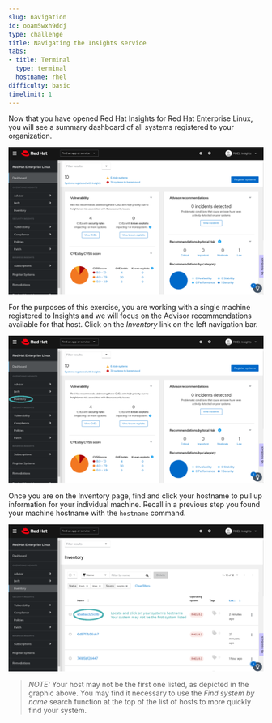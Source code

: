 ```yaml
---
slug: navigation
id: ooam5wxh9ddj
type: challenge
title: Navigating the Insights service
tabs:
- title: Terminal
  type: terminal
  hostname: rhel
difficulty: basic
timelimit: 1
---
```


Now that you have opened Red Hat Insights for Red Hat Enterprise Linux, you will see a summary dashboard of all systems registered to your organization.

![Insights Homepage](../assets/insights-homepage-v2.png)

For the purposes of this exercise, you are working with a single machine registered to Insights and we will focus on the Advisor recommendations available for that host.  Click on the _Inventory_ link on the left navigation bar.

![Navigate to Inventory](../assets/insights-homepage-inventory-highlight.png)

Once you are on the Inventory page, find and click your hostname to pull up information for your individual machine.  Recall in a previous step you found your machine hostname with the `hostname` command.

![View your machine](../assets/inventory-homepage-v2.png)

>_NOTE:_ Your host may not be the first one listed, as depicted in the graphic above.  You may find it necessary to use the _Find system by name_ search function at the top of the list of hosts to more quickly find your system.
